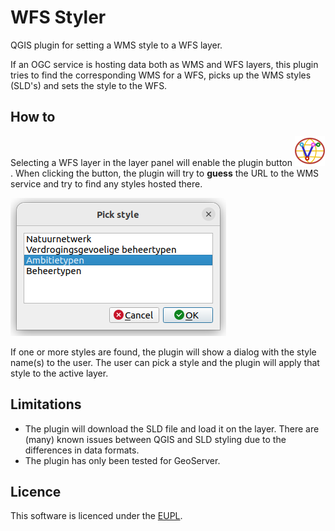 # WFS Styler

QGIS plugin for setting a WMS style to a WFS layer.

If an OGC service is hosting data both as WMS and WFS layers, this plugin 
tries to find the corresponding WMS for a WFS, picks up the WMS styles
(SLD's) and sets the style to the WFS.

## How to

Selecting a WFS layer in the layer panel will enable the plugin button 
![button](wfs_styler/icon.svg). When clicking the button, the plugin will try to 
**guess** the URL to the WMS service and try to find any styles hosted there.

![pick style dialog](screenshot_pick_style_dlg.png)

If one or more styles are found, the plugin will show a dialog with the
style name(s) to the user. The user can pick a style and the plugin will
apply that style to the active layer.

## Limitations

* The plugin will download the SLD file and load it on the layer. There are (many)
known issues between QGIS and SLD styling due to the differences in data formats.
* The plugin has only been tested for GeoServer.

## Licence

This software is licenced under the [EUPL](LICENSE).
